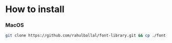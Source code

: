 # How to install

### MacOS

```bash
git clone https://github.com/rahulballal/font-library.git && cp ./font-library-master/**/*.{ttf,otf} ~/Library/Fonts
```

